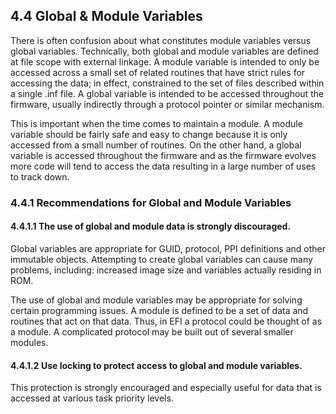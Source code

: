 <!--- @file
  4.4 Global & Module Variables

  Copyright (c) 2006-2017, Intel Corporation. All rights reserved.<BR>

  Redistribution and use in source (original document form) and 'compiled'
  forms (converted to PDF, epub, HTML and other formats) with or without
  modification, are permitted provided that the following conditions are met:

  1) Redistributions of source code (original document form) must retain the
     above copyright notice, this list of conditions and the following
     disclaimer as the first lines of this file unmodified.

  2) Redistributions in compiled form (transformed to other DTDs, converted to
     PDF, epub, HTML and other formats) must reproduce the above copyright
     notice, this list of conditions and the following disclaimer in the
     documentation and/or other materials provided with the distribution.

  THIS DOCUMENTATION IS PROVIDED BY TIANOCORE PROJECT "AS IS" AND ANY EXPRESS OR
  IMPLIED WARRANTIES, INCLUDING, BUT NOT LIMITED TO, THE IMPLIED WARRANTIES OF
  MERCHANTABILITY AND FITNESS FOR A PARTICULAR PURPOSE ARE DISCLAIMED. IN NO
  EVENT SHALL TIANOCORE PROJECT  BE LIABLE FOR ANY DIRECT, INDIRECT, INCIDENTAL,
  SPECIAL, EXEMPLARY, OR CONSEQUENTIAL DAMAGES (INCLUDING, BUT NOT LIMITED TO,
  PROCUREMENT OF SUBSTITUTE GOODS OR SERVICES; LOSS OF USE, DATA, OR PROFITS;
  OR BUSINESS INTERRUPTION) HOWEVER CAUSED AND ON ANY THEORY OF LIABILITY,
  WHETHER IN CONTRACT, STRICT LIABILITY, OR TORT (INCLUDING NEGLIGENCE OR
  OTHERWISE) ARISING IN ANY WAY OUT OF THE USE OF THIS DOCUMENTATION, EVEN IF
  ADVISED OF THE POSSIBILITY OF SUCH DAMAGE.

-->

## 4.4 Global & Module Variables

There is often confusion about what constitutes module variables versus global
variables. Technically, both global and module variables are defined at file
scope with external linkage. A module variable is intended to only be accessed
across a small set of related routines that have strict rules for accessing the
data; in effect, constrained to the set of files described within a single .inf
file. A global variable is intended to be accessed throughout the firmware,
usually indirectly through a protocol pointer or similar mechanism.

This is important when the time comes to maintain a module. A module variable
should be fairly safe and easy to change because it is only accessed from a
small number of routines. On the other hand, a global variable is accessed
throughout the firmware and as the firmware evolves more code will tend to
access the data resulting in a large number of uses to track down.

### 4.4.1 Recommendations for Global and Module Variables

#### 4.4.1.1 The use of global and module data is strongly discouraged.

Global variables are appropriate for GUID, protocol, PPI definitions and other
immutable objects. Attempting to create global variables can cause many
problems, including: increased image size and variables actually residing in
ROM.

The use of global and module variables may be appropriate for solving certain
programming issues. A module is defined to be a set of data and routines that
act on that data. Thus, in EFI a protocol could be thought of as a module. A
complicated protocol may be built out of several smaller modules.

#### 4.4.1.2 Use locking to protect access to global and module variables.

This protection is strongly encouraged and especially useful for data that is
accessed at various task priority levels.
